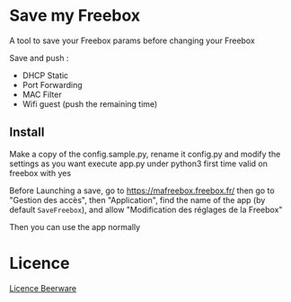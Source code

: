 # Save my Freebox

A tool to save your Freebox params before changing your Freebox

Save and push :
- DHCP Static 
- Port Forwarding
- MAC Filter
- Wifi guest (push the remaining time)

## Install
Make a copy of the config.sample.py, rename it config.py and modify the settings as you want
execute app.py under python3
first time valid on freebox with yes

Before Launching a save, go to https://mafreebox.freebox.fr/
then go to "Gestion des accès", then "Application", find the name of the app (by default `SaveFreebox`), and allow "Modification des réglages de la Freebox"

Then you can use the app normally

# Licence
[Licence Beerware](https://fr.wikipedia.org/wiki/Beerware)
